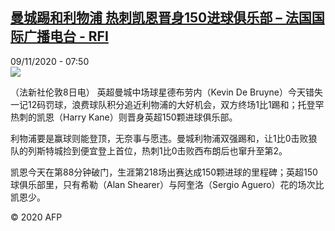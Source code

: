 <!--1604908468000-->
[曼城踢和利物浦 热刺凯恩晋身150进球俱乐部 – 法国国际广播电台 - RFI](http://www.rfi.fr//cn/contenu/20201109-%E6%9B%BC%E5%9F%8E%E8%B8%A2%E5%92%8C%E5%88%A9%E7%89%A9%E6%B5%A6-%E7%83%AD%E5%88%BA%E5%87%AF%E6%81%A9%E6%99%8B%E8%BA%AB150%E8%BF%9B%E7%90%83%E4%BF%B1%E4%B9%90%E9%83%A8)
------

<div>09/11/2020 - 07:50</div><img src="https://s.rfi.fr/media/display/7da8a0c6-2259-11eb-be1c-005056a964fe/w:310/p:16x9/spo0005b.201109145003.jpg"><div class="t-content__body u-clearfix"><p>（法新社伦敦8日电）    英超曼城中场球星德布劳内（Kevin De Bruyne）今天错失一记12码罚球，浪费球队积分追近利物浦的大好机会，双方终场1比1踢和；托登罕热刺的凯恩（Harry Kane）则晋身英超150颗进球俱乐部。</p><p>    利物浦要是赢球则能登顶，无奈事与愿违。曼城利物浦双强踢和，让1比0击败狼队的列斯特城捡到便宜登上首位，热刺1比0击败西布朗后也窜升至第2。</p><p>    凯恩今天在第88分钟破门，生涯第218场出赛达成150颗进球的里程碑；英超150球俱乐部里，只有希勒（Alan Shearer）与阿奎洛（Sergio Aguero）花的场次比凯恩少。</p><p class="t-copyright">© 2020 AFP</p>        </div>
